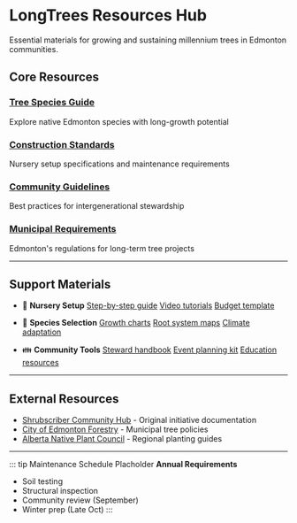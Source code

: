# LongTrees Resources Hub

Essential materials for growing and sustaining millennium trees in Edmonton communities.

## Core Resources

### [Tree Species Guide](/resources/species)
Explore native Edmonton species with long-growth potential

### [Construction Standards](/resources/construction)
Nursery setup specifications and maintenance requirements

### [Community Guidelines](/resources/community)
Best practices for intergenerational stewardship

### [Municipal Requirements](/resources/city-requirements)
Edmonton's regulations for long-term tree projects

---

## Support Materials

<div class="grid cards" markdown>

- :seedling: __Nursery Setup__
  [Step-by-step guide](/guide/nursery-setup)
  [Video tutorials](#)
  [Budget template](#)

- :deciduous_tree: __Species Selection__
  [Growth charts](#)
  [Root system maps](#)
  [Climate adaptation](#)

- :family: __Community Tools__
  [Steward handbook](#)
  [Event planning kit](#)
  [Education resources](#)

</div>

---

## External Resources

- [Shrubscriber Community Hub](https://www.shrubscriber.com/posts/secret-longtrees-society-establishing-a-community-league-long-tree-nursery) - Original initiative documentation
- [City of Edmonton Forestry](https://www.edmonton.ca/programs_services/parks_natural_areas/urban-forestry) - Municipal tree policies
- [Alberta Native Plant Council](https://anpc.ab.ca) - Regional planting guides

---

::: tip Maintenance Schedule Placholder
**Annual Requirements**
- Soil testing
- Structural inspection
- Community review (September)
- Winter prep (Late Oct)
:::